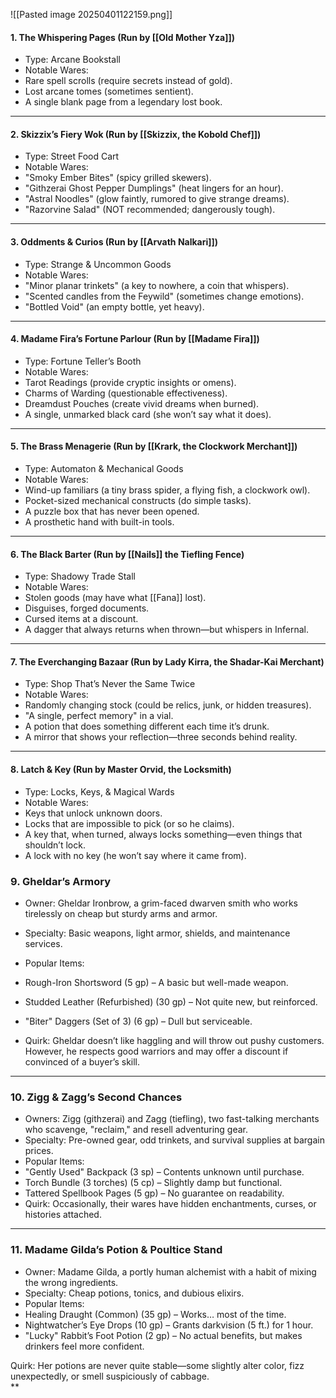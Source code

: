 ![[Pasted image 20250401122159.png]]

#### 1. The Whispering Pages (Run by [[Old Mother Yza]])

- Type: Arcane Bookstall
- Notable Wares:
- Rare spell scrolls (require secrets instead of gold).
- Lost arcane tomes (sometimes sentient).
- A single blank page from a legendary lost book.

---

#### 2. Skizzix’s Fiery Wok (Run by [[Skizzix, the Kobold Chef]])

- Type: Street Food Cart
- Notable Wares:
- "Smoky Ember Bites" (spicy grilled skewers).
- "Githzerai Ghost Pepper Dumplings" (heat lingers for an hour).
- "Astral Noodles" (glow faintly, rumored to give strange dreams).
- "Razorvine Salad" (NOT recommended; dangerously tough).

---

#### 3. Oddments & Curios (Run by [[Arvath Nalkari]])

- Type: Strange & Uncommon Goods
- Notable Wares:
- "Minor planar trinkets" (a key to nowhere, a coin that whispers).
- "Scented candles from the Feywild" (sometimes change emotions).
- "Bottled Void" (an empty bottle, yet heavy).

---

#### 4. Madame Fira’s Fortune Parlour (Run by [[Madame Fira]])

- Type: Fortune Teller’s Booth
- Notable Wares:
- Tarot Readings (provide cryptic insights or omens).
- Charms of Warding (questionable effectiveness).
- Dreamdust Pouches (create vivid dreams when burned).
- A single, unmarked black card (she won’t say what it does).

---

#### 5. The Brass Menagerie (Run by [[Krark, the Clockwork Merchant]])

- Type: Automaton & Mechanical Goods
- Notable Wares:
- Wind-up familiars (a tiny brass spider, a flying fish, a clockwork owl).
- Pocket-sized mechanical constructs (do simple tasks).
- A puzzle box that has never been opened.
- A prosthetic hand with built-in tools.

---

#### 6. The Black Barter (Run by [[Nails]] the Tiefling Fence)

- Type: Shadowy Trade Stall
- Notable Wares:
- Stolen goods (may have what [[Fana]] lost).
- Disguises, forged documents.
- Cursed items at a discount.
- A dagger that always returns when thrown—but whispers in Infernal.



---

#### 7. The Everchanging Bazaar (Run by Lady Kirra, the Shadar-Kai Merchant)

- Type: Shop That’s Never the Same Twice
- Notable Wares:
- Randomly changing stock (could be relics, junk, or hidden treasures).
- "A single, perfect memory" in a vial.
- A potion that does something different each time it’s drunk.
- A mirror that shows your reflection—three seconds behind reality.

---

#### 8. Latch & Key (Run by Master Orvid, the Locksmith)

- Type: Locks, Keys, & Magical Wards
- Notable Wares:
- Keys that unlock unknown doors.
- Locks that are impossible to pick (or so he claims).
- A key that, when turned, always locks something—even things that shouldn’t lock.
- A lock with no key (he won’t say where it came from).

### 9. Gheldar’s Armory

- Owner: Gheldar Ironbrow, a grim-faced dwarven smith who works tirelessly on cheap but sturdy arms and armor.    
- Specialty: Basic weapons, light armor, shields, and maintenance services.    
- Popular Items:  
- Rough-Iron Shortsword (5 gp) – A basic but well-made weapon.
- Studded Leather (Refurbished) (30 gp) – Not quite new, but reinforced.
- "Biter" Daggers (Set of 3) (6 gp) – Dull but serviceable.

- Quirk: Gheldar doesn’t like haggling and will throw out pushy customers. However, he respects good warriors and may offer a discount if convinced of a buyer’s skill.  


---

### 10. Zigg & Zagg’s Second Chances

- Owners: Zigg (githzerai) and Zagg (tiefling), two fast-talking merchants who scavenge, "reclaim," and resell adventuring gear.  
- Specialty: Pre-owned gear, odd trinkets, and survival supplies at bargain prices.  
- Popular Items:  
- "Gently Used" Backpack (3 sp) – Contents unknown until purchase.
- Torch Bundle (3 torches) (5 cp) – Slightly damp but functional.
- Tattered Spellbook Pages (5 gp) – No guarantee on readability.
- Quirk: Occasionally, their wares have hidden enchantments, curses, or histories attached.  

---

### 11. Madame Gilda’s Potion & Poultice Stand

- Owner: Madame Gilda, a portly human alchemist with a habit of mixing the wrong ingredients.  
- Specialty: Cheap potions, tonics, and dubious elixirs.  
- Popular Items:  
- Healing Draught (Common) (35 gp) – Works… most of the time.
- Nightwatcher’s Eye Drops (10 gp) – Grants darkvision (5 ft.) for 1 hour.
- "Lucky" Rabbit’s Foot Potion (2 gp) – No actual benefits, but makes drinkers feel more confident.

Quirk: Her potions are never quite stable—some slightly alter color, fizz unexpectedly, or smell suspiciously of cabbage.  
**